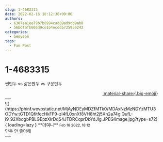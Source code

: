 ```yaml
---
slug: 1-4683315
date: 2022-02-16 18:12:30+09:00
authors:
  - 6307aa1ee79b7b0994cad89ad9cb9ab0
  - 56bdfafb606d9ce1b4ecdd572595e242
categories:
  - Seoyeon
tags:
  - Fan Post
---
```


# 1-4683315

<div class="post-container" markdown="1">
<div class="content-container md-sidebar__scrollwrap" markdown="1">

찐만두 vs 삶은만두 vs 구운만두

</div>
</div>

<div style="text-align: right;" markdown="1">
<a href="https://weverse.io/fromis9/fanpost/1-4683315" style="text-align: right;">:material-share:{.big-emoji}</a>
</div>
---

<div class="comments-container md-sidebar__scrollwrap" markdown="1">
<div class="comment" markdown="1">
<div class='id-container' markdown="1">
![](https://phinf.wevpstatic.net/MjAyNDEyMDZfMTk0/MDAxNzMzNDYzMTU3ODYw.tGTD1QfitfecHkFF9-zI4fL0xnXf8VH8ht2j5Xh2a74g.QufL-i9_92XbdgbPBLGEpzXIrDqS4JTDRCqprDbYdJIg.JPEG/image.jpg?type=s72){ loading=lazy }
**<span class="artist">더여니</span>** <small>Feb 16 2022, 18:12</small><br>
</div>
<div class='comment-body' markdown="1">
만두 안 좋아해
</div>
</div>
</div>
---
